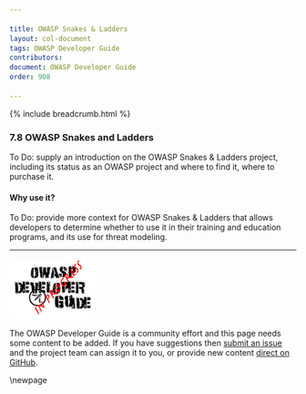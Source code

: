 ```yaml
---

title: OWASP Snakes & Ladders
layout: col-document
tags: OWASP Developer Guide
contributors:
document: OWASP Developer Guide
order: 908

---
```


{% include breadcrumb.html %}

### 7.8 OWASP Snakes and Ladders

To Do: supply an introduction on the OWASP Snakes & Ladders project,
including its status as an OWASP project and where to find it, where to purchase it.

#### Why use it?

To Do: provide more context for OWASP Snakes & Ladders that allows developers
to determine whether to use it in their training and education programs, and its use for threat modeling.

----

![Developer Guide](../assets/images/dg_wip.png "OWASP Developer Guide")

The OWASP Developer Guide is a community effort and this page needs some content to be added.
If you have suggestions then [submit an issue][issue0908] and the project team can assign it to you,
or provide new content [direct on GitHub][edit0908].

[issue0908]: https://github.com/OWASP/www-project-developer-guide/issues/new?labels=enhancement&template=request.md&title=Update:%2009-training-education/08-snakes-ladders
[edit0908]: https://github.com/OWASP/www-project-developer-guide/blob/main/draft/09-training-education/08-snakes-ladders.md

\newpage
